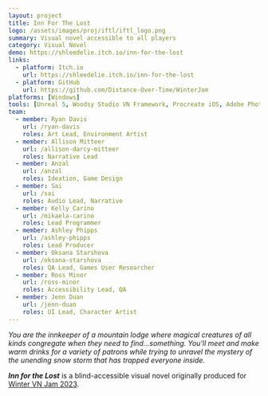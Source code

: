 ```yaml
---
layout: project
title: Inn For The Lost
logo: /assets/images/proj/iftl/iftl_logo.png
summary: Visual novel accessible to all players
category: Visual Novel
demo: https://shleedelie.itch.io/inn-for-the-lost
links:
  - platform: Itch.io
    url: https://shleedelie.itch.io/inn-for-the-lost
  - platform: GitHub
    url: https://github.com/Distance-Over-Time/WinterJam
platforms: [Windows]
tools: [Unreal 5, Woodsy Studio VN Framework, Procreate iOS, Adobe Photoshop]
team:
  - member: Ryan Davis
    url: /ryan-davis
    roles: Art Lead, Environment Artist
  - member: Allison Mitteer
    url: /allison-darcy-mitteer
    roles: Narrative Lead
  - member: Anzal
    url: /anzal
    roles: Ideation, Game Design
  - member: Sai
    url: /sai
    roles: Audio Lead, Narrative
  - member: Kelly Carino
    url: /mikaela-carino
    roles: Lead Programmer
  - member: Ashley Phipps
    url: /ashley-phipps
    roles: Lead Producer
  - member: Oksana Starshova
    url: /oksana-starshova
    roles: QA Lead, Games User Researcher
  - member: Ross Minor
    url: /ross-minor
    roles: Accessibility Lead, QA
  - member: Jenn Duan
    url: /jenn-duan
    roles: UI Lead, Character Artist
---
```


*You are the innkeeper of a mountain lodge where magical creatures of all kinds congregate when they need to find...something. You'll meet and make warm drinks for a variety of patrons while trying to unravel the mystery of the unending snow storm that has trapped everyone inside.*

***Inn for the Lost*** is a blind-accessible visual novel originally produced for [Winter VN Jam 2023](https://itch.io/jam/winter-vn-jam-2023).